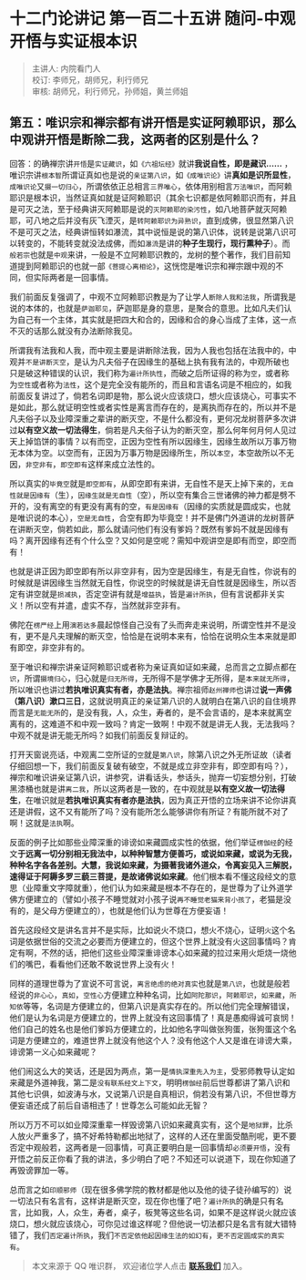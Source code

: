 # 十二门论讲记 第一百二十五讲 随问-中观开悟与实证根本识

> 主讲人: 内院看门人 <br />
> 校订: 李师兄，胡师兄，利行师兄 <br />
> 审核: 胡师兄，利行师兄，孙师姐，黄兰师姐 <br />

## 第五：唯识宗和禅宗都有讲开悟是实证阿赖耶识，那么中观讲开悟是断除二我，这两者的区别是什么？

回答：的确禅宗讲`开悟`是`实证藏识`，如`《六祖坛经》`就讲**我说自性，即是藏识……** ，唯识宗讲`根本智`所谓证真如也是说的`亲证第八识`，如`《成唯识论》`讲**真如是识所显性**，`成唯识论`又`摄一切归心`，所谓依依正总相言`三界唯心`，依体用别相言`万法唯识`，而阿赖耶识是根本识，当然证真如就是证阿赖耶识（其余七识都是依阿赖耶识而有，并且是可灭之法，至于经典讲灭阿赖耶是说的`灭阿赖耶的染污性`，如八地菩萨就灭阿赖耶，可八地之后并没有灰飞湮灭，是`转阿赖耶识为异熟识`，直到成佛，很显然第八识不是可灭之法，经典讲恒转如瀑流，其中说恒是说的第八识体，说转是说第八识可以转变的，不能转变就没法成佛，而如`瀑流`是讲的**种子生现行，现行熏种子**）。而`般若宗`也就是`中观`来讲，一般是不立阿赖耶识教的，龙树的整个著作，我们目前知道提到阿赖耶识的也就一部`《菩提心离相论》`，这恍惚是唯识宗和禅宗跟中观的不同，但实际两者是一回事情。

我们前面反复强调了，中观不立阿赖耶识教是为了让学人`断除人我和法我`，所谓我是说的本体的，也就是`萨迦耶见`，萨迦耶是身的意思，是聚合的意思。比如凡夫们认为自己有一个主体，其实就是把四大和合的，因缘和合的身心当成了主体，这一点不灭的话那么就没有办法断除我见。

所谓我有法我和人我，而中观主要是讲断除法我，因为人我也包括在法我中的，中观并`不是讲断灭空`，是认为凡夫俗子在因缘生的基础上执有我有法的，中观所破也只是破这种错误的认识，我们称为`遍计所执性`，而破之后所证得的称为`空`，或者称为`空性`或者称为`法性`，这个是完全没有能所的，而且和言语名词是不相应的，如我前面反复讲过了，倘若名词即是物，那么说火应该烧口，想火应该烧心，可事实不是如此，那么就证明空性或者实性是离言而存在的，是离执而存在的，所以并不是凡夫俗子以及业障深重之辈讲的断灭空，不是什么都没有，更何况龙树菩萨多次讲过**以有空义故一切法得生**，倘若是凡夫俗子认为的断灭空，那么何年何月何人见过天上掉馅饼的事情？以有而空，正因为空性有所以因缘生，因缘生故所以万事万物无本体为空。以空而有，正因为万事万物是因缘所生，所以`本空`，本空故所以不无因，`非空非有`，`即空即有`这样来成立法性的。

所以真实的`毕竟空`就是`即空即有`，从即空即有来讲，无自性不是天上掉下来的，`无自性就是因缘有`（生），`因缘生就是无自性`（空），所以空有集合三世诸佛的神力都是劈不开的，没有离空的有更没有离有的空，`有是因缘有`（因缘的实质就是圆成实，也就是唯识说的本心），`空是无自性`，合空有即为毕竟空！并不是佛门外道讲的龙树菩萨在讲断灭空，倘若如此，那么就请问他们有没有爹妈？既然有爹妈不就是因缘有吗？离开因缘有还有个什么空？又如何是空呢？需知中观讲空是即有而空，即空而有！

也就是讲正因为即空即有所以非空非有，因为空是因缘生，有是无自性，你说有的时候就是讲因缘生当然就无自性，你说空的时候就是讲无自性就是因缘生，所以否定有讲空就是`损减执`，否定空讲有就是`增益执`，皆是`遍计所执`，但有言说都非关实义！所以空有并遣，虚实不存，当然就非空非有。

佛陀在`楞严经`上用`演若达多`晨起惊怪自己没有了头而奔走来说明，所谓空性并不是没有，更不是凡夫理解的断灭空，恰恰是在说明本来有，恰恰在说明众生本来就是即有即空，非空非有的。

至于唯识和禅宗讲亲证阿赖耶识或者称为亲证真如证如来藏，总而言之立脚点都在`识`，所谓`摄境归心`，归心就是`归无所得`，无所得不是学佛才无所得，是`本来就无所得`，所以唯识也讲过**若执唯识真实有者，亦是法执**。禅宗祖师`赵州禅师`也讲过**说一声佛（第八识）漱口三日**，这就说明真正的亲证第八识的人就明白在第八识的自住境界而言是`无能无所`的，是没有我，人，众生，寿者的，是不会言语的，是本来就离空离有的，这难道不和中观一致吗？肯定一致啊！中观不就是讲无人我，无法我吗？中观不就是讲无能无所吗？如我们前面反复辩证的。

打开天窗说亮话，中观离二空所证的`空`就是`第八识`，除第八识之外无所证故（读者仔细回想一下，我们前面反复破有破空，不就是成立非空非有，即空即有吗？），禅宗和唯识讲亲证第八识，讲参究，讲看话头，参话头，抛弃一切妄想分别，打破黑漆桶也就是讲`离二我`，所以这两者是一致的，在中观就是**以有空义故一切法得生**，在唯识就是**若执唯识真实有者亦是法执**，因为真正开悟的立场来讲不论你讲真还是讲假，这不又有能所了吗？没有能所怎么能够讲你有所证？有能所就不对了啊！这就是`法执`啊。

反面的例子比如那些业障深重的诽谤如来藏圆成实性的依据，他们举证`楞伽经`的经文**于远离一切分别相无我法中，以种种智慧方便善巧，或说如来藏，或说为无我，种种名字各各差别。大慧，我说如来藏，为摄著我诸外道众，令离妄见入三解脱，速得证于阿耨多罗三藐三菩提，是故诸佛说如来藏**。他们根本看不懂这段经文的意思（业障重文字障就重），他们认为如来藏是根本不存在的，是世尊为了让外道学佛方便建立的（譬如小孩子不睡觉就对小孩子说`再不睡觉老猫来背小孩了`，老猫是没有的，是父母方便建立的），也就是他们认为世尊在方便妄语！

首先这段经文是讲名言并不是实际，比如说火不烧口，想火不烧心，证明`火`这个名词是依据世俗的交流之必要而方便建立的，但这个世界上就没有火这回事情吗？肯定有啊，不然的话，把他们这些业障深重诽谤本心如来藏的拉过来用火炬烧一烧他们的嘴巴，看看他们还敢不敢说世界上没有火！

同样的道理世尊为了宣说不可言说，`离言绝虑的绝对真实`也就是`第八识`，也就是般若经说的`非心心`，`真如`，`空性心`方便建立种种名词，比如`阿陀那识`，`阿赖耶识`，`如来藏`，`所知依`等等，名词是方便建立的，但第八识是真实存在的。所以他们完全理解错误，他们是认为名词是方便建立的，世界上就没有这回事情了！真是愚痴得诚可哀悯！他们自己的姓名也是他们爹妈方便建立的，比如他名字叫做张狗蛋，张狗蛋这个名词是方便建立的，难道世界上就没有他这个人？没有他这个人又是谁在诽谤大乘，诽谤第一义心如来藏呢？

他们闹这么大的笑话，还是因为两点，第一是`情执深重先入为主`，受邪师教导认定如来藏是外道神我，第二是`没有联系经文上下文`，明明`楞伽经`前后世尊都讲了第八识和其他七识俱，如波涛与水，又说第八识是自真相识，倘若没有第八识，不但世尊方便妄语还成了前后自语相违了！世尊怎么可能如此无智？

所以万万不可以如业障深重辈一样毁谤第八识如来藏真实有，这个是`地狱罪`，比杀人放火严重多了，搞不好希特勒都出地狱了，这样的人还在里面受酷刑呢，更不要否定中观般若，这两者是一回事情，可真正要明白是一回事情却`必须要开悟`，没有开悟之前反正你看了我的讲法，多少明白了吧？不知还可以说道下，现在你知道了再毁谤罪加一等。

总而言之如`印顺邪师`（现在很多佛学院的教材都是他以及他的徒子徒孙编写的）说一切法只有名言有，这样讲是断灭空，现在你也懂了吧？`遍计所执`的确是只有名言，比如我，人，众生，寿者，桌子，板凳等这些名词，如果不是这样说火就应该烧口，想火就应该烧心，可你见过谁这样呢？但他说一切法都只是名言有就大错特错了，我们`否定遍计所执`，我们`不否定依他起因缘生法的如幻有`，`更不否定圆成实的真实有`。

> 本文来源于 QQ 唯识群， 欢迎诸位学人点击 **[联系我们](https://mp.weixin.qq.com/s/lZCfWjmLjgNR165Tx4_bCQ)** 加入。
